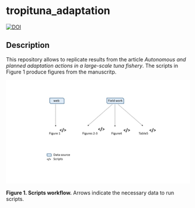 # tropituna_adaptation
[![DOI](https://zenodo.org/badge/DOI/10.5281/zenodo.3749867.svg)](https://doi.org/10.5281/zenodo.3749867)

## Description

This repository allows to replicate results from the article *Autonomous and planned adaptation actions in a large-scale tuna fishery*. The scripts in Figure 1 produce figures from the manuscritp.

![](Images/outline_scripts.jpg)

**Figure 1. Scripts workflow.** Arrows indicate the necessary data to run scripts.
